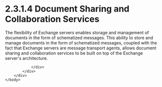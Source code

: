 <html dir="LTR" xmlns:mshelp="http://msdn.microsoft.com/mshelp" xmlns:ddue="http://ddue.schemas.microsoft.com/authoring/2003/5" xmlns:xlink="http://www.w3.org/1999/xlink" xmlns:tool="http://www.microsoft.com/tooltip">
    <head>
        <meta http-equiv="Content-Type" content="text/html; CHARSET=utf-8"></meta>
        <meta name="save" content="history"></meta>
        <title>2.3.1.4 Document Sharing and Collaboration Services</title>
        <xml>
            <mshelp:toctitle title="2.3.1.4 Document Sharing and Collaboration Services"></mshelp:toctitle>
            <mshelp:rltitle title="[MS-OXPROTO]: Document Sharing and Collaboration Services"></mshelp:rltitle>
            <mshelp:keyword index="A" term="8c652ce9-1b65-4223-bb8a-766494a67a1a"></mshelp:keyword>
            <mshelp:attr name="DCSext.ContentType" value="open specification"></mshelp:attr>
            <mshelp:attr name="AssetID" value="8c652ce9-1b65-4223-bb8a-766494a67a1a"></mshelp:attr>
            <mshelp:attr name="TopicType" value="kbRef"></mshelp:attr>
            <mshelp:attr name="DCSext.Title" value="[MS-OXPROTO]: Document Sharing and Collaboration Services" />
        </xml>
    </head>
    <body>
        <div id="header">
            <h1 class="heading">2.3.1.4 Document Sharing and Collaboration Services</h1>
        </div>
        <div id="mainSection">
            <div id="mainBody">
                <div id="allHistory" class="saveHistory"></div>
                <div id="sectionSection0" class="section" name="collapseableSection">
                    

<p>The flexibility of Exchange servers enables storage and
management of documents in the form of schematized messages. This ability to
store and manage documents in the form of schematized messages, coupled with
the fact that Exchange servers are message transport agents, allows document
sharing and collaboration services to be built on top of the Exchange server's
architecture. </p>


                </div>
            </div>
        </div>
    </body>
</html>